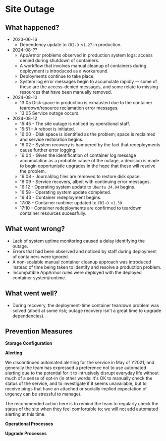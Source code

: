 # Site Outage

## What happened?

- 2023-06-16
  - Dependency update to `CRI-O v1.27` in production.
- 2024-08-??
  - AppArmor problems observed in production system logs: access denied during shutdown of containers.
  - A workflow that involves manual cleanup of containers during deployment is introduced as a workaround.
  - Deployments continue to take place.
  - System log error messages begin to accumulate rapidly -- some of these are the access-denied messages, and some relate to missing resources that have been manually removed.
- 2024-08-10
  - 13:05 Disk space in production is exhausted due to the container teardown/resource reclamation error messages.
  - 13:05 Service outage occurs.
- 2024-08-12
  - 15:45 - The site outage is noticed by operational staff.
  - 15:51 - A reboot is initiated.
  - 16:00 - Disk space is identified as the problem; space is reclaimed and service restoration begins.
  - 16:02 - System recovery is hampered by the fact that redeployments cause further error logging.
  - 16:04 - Given the identification of container log message accumulation as a probable cause of the outage, a decision is made to begin opportunistic upgrades in the hope that these will resolve the problem.
  - 16:08 - Journal/log files are removed to restore disk space.
  - 16:09 - Service recovers, albeit with continuing error messages.
  - 16:12 - Operating system update to `Ubuntu 24.04` begins.
  - 16:58 - Operating system update completed.
  - 16:43 - Container redeployment begins.
  - 17:08 - Container runtime: updated to `CRI-O v1.30`
  - 17:10 - Container redeployments are confirmed to teardown container resources sucessfully.

## What went wrong?

- Lack of system uptime monitoring caused a delay identifying the outage.
- Errors that had been observed and noticed by staff during deployment of containers were ignored.
- A non-scalable manual container cleanup approach was introduced instead of time being taken to identify and resolve a production problem.
- Incompatible AppArmor rules were deployed with the deployed container system/runtime.

## What went well?

- During recovery, the deployment-time container teardown problem was solved (albeit at some risk; outage recovery isn't a great time to upgrade dependencies).

## Prevention Measures

**Storage Configuration**

**Alerting**

We discontinued automated alerting for the service in May of Y2021, and generally the team has expressed a preference not to use automated alerting due to the potential for it to intrusively disrupt everyday life without much of a sense of opt-in (in other words: it's OK to manually check the status of the service, and to investigate if it seems unavailable, but to receive pings that have an attached or socially implied expectation of urgency can be stressful to manage).

The recommended action here is to remind the team to regularly check the status of the site when they feel comfortable to; we will not add automated alerting at this time.

**Operational Processes**

**Upgrade Processes**
